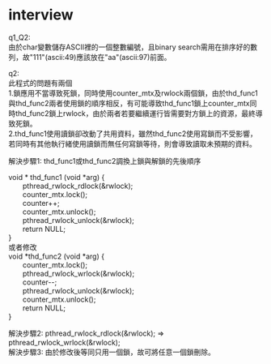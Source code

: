 # interview  

q1_Q2:  
由於char變數儲存ASCII裡的一個整數編號，且binary search需用在排序好的數列，故"111"(ascii:49)應該放在"aa"(ascii:97)前面。

q2:  
此程式的問題有兩個  
1.鎖應用不當導致死鎖，同時使用counter_mtx及rwlock兩個鎖，由於thd_func1與thd_func2兩者使用鎖的順序相反，有可能導致thd_func1鎖上counter_mtx同時thd_func2鎖上rwlock，由於兩者若要繼續運行皆需要對方鎖上的資源，最終導致死鎖。  
2.thd_func1使用讀鎖卻改動了共用資料，雖然thd_func2使用寫鎖而不受影響，若同時有其他執行緒使用讀鎖而無任何寫鎖等待，則會導致讀取未預期的資料。  

解決步驟1: thd_func1或thd_func2調換上鎖與解鎖的先後順序

void * thd_func1 (void *arg) {  
&emsp;&emsp;pthread_rwlock_rdlock(&rwlock);  
&emsp;&emsp;counter_mtx.lock();  
&emsp;&emsp;counter++;  
&emsp;&emsp;counter_mtx.unlock();  
&emsp;&emsp;pthread_rwlock_unlock(&rwlock);  
&emsp;&emsp;return NULL;  
}  
或者修改  
void *thd_func2 (void *arg) {  
&emsp;&emsp;counter_mtx.lock();  
&emsp;&emsp;pthread_rwlock_wrlock(&rwlock);  
&emsp;&emsp;counter--;  
&emsp;&emsp;pthread_rwlock_unlock(&rwlock);  
&emsp;&emsp;counter_mtx.unlock();  
&emsp;&emsp;return NULL;  
}  

解決步驟2: pthread_rwlock_rdlock(&rwlock); => pthread_rwlock_wrlock(&rwlock);   
解決步驟3: 由於修改後等同只用一個鎖，故可將任意一個鎖刪除。  

